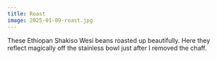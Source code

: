 ```yaml
---
title: Roast
image: 2025-01-09-roast.jpg
---
```


These Ethiopan Shakiso Wesi beans roasted up beautifully. Here they reflect
magically off the stainless bowl just after I removed the chaff.

<!--more-->
